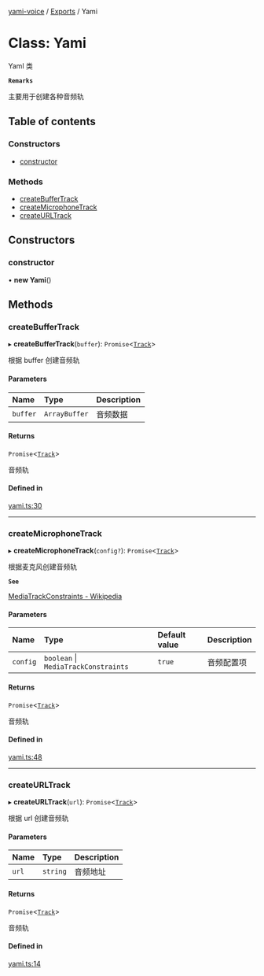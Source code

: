 [yami-voice](../README.md) / [Exports](../modules.md) / Yami

# Class: Yami

Yaml 类

**`Remarks`**

主要用于创建各种音频轨

## Table of contents

### Constructors

- [constructor](Yami.md#constructor)

### Methods

- [createBufferTrack](Yami.md#createbuffertrack)
- [createMicrophoneTrack](Yami.md#createmicrophonetrack)
- [createURLTrack](Yami.md#createurltrack)

## Constructors

### constructor

• **new Yami**()

## Methods

### createBufferTrack

▸ **createBufferTrack**(`buffer`): `Promise`<[`Track`](Track.md)\>

根据 buffer 创建音频轨

#### Parameters

| Name | Type | Description |
| :------ | :------ | :------ |
| `buffer` | `ArrayBuffer` | 音频数据 |

#### Returns

`Promise`<[`Track`](Track.md)\>

音频轨

#### Defined in

[yami.ts:30](https://github.com/yydounai1234/Baga/blob/c9c4aa1/lib/yami.ts#L30)

___

### createMicrophoneTrack

▸ **createMicrophoneTrack**(`config?`): `Promise`<[`Track`](Track.md)\>

根据麦克风创建音频轨

**`See`**

[MediaTrackConstraints - Wikipedia](https://developer.mozilla.org/en-US/docs/Web/API/MediaTrackConstraints)

#### Parameters

| Name | Type | Default value | Description |
| :------ | :------ | :------ | :------ |
| `config` | `boolean` \| `MediaTrackConstraints` | `true` | 音频配置项 |

#### Returns

`Promise`<[`Track`](Track.md)\>

音频轨

#### Defined in

[yami.ts:48](https://github.com/yydounai1234/Baga/blob/c9c4aa1/lib/yami.ts#L48)

___

### createURLTrack

▸ **createURLTrack**(`url`): `Promise`<[`Track`](Track.md)\>

根据 url 创建音频轨

#### Parameters

| Name | Type | Description |
| :------ | :------ | :------ |
| `url` | `string` | 音频地址 |

#### Returns

`Promise`<[`Track`](Track.md)\>

音频轨

#### Defined in

[yami.ts:14](https://github.com/yydounai1234/Baga/blob/c9c4aa1/lib/yami.ts#L14)
